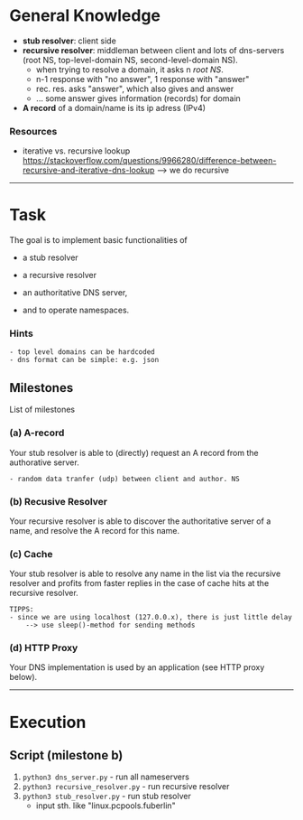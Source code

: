 # General Knowledge
- **stub resolver**: client side
- **recursive resolver**: middleman between client and lots of dns-servers (root NS, top-level-domain NS, second-level-domain NS). 
    - when trying to resolve a domain, it asks n *root NS*.
    - n-1 response with "no answer", 1 response with "answer"
    - rec. res. asks "answer", which also gives and answer
    - ... some answer gives information (records) for domain
- **A record** of a domain/name is its ip adress (IPv4)


### Resources
- iterative vs. recursive lookup https://stackoverflow.com/questions/9966280/difference-between-recursive-and-iterative-dns-lookup
    --> we do recursive


----------------------------------------------------------------------

# Task
The goal is to implement basic functionalities of 
- a stub resolver
- a recursive resolver
- an authoritative DNS server, 
    
- and to operate namespaces.

### Hints
    - top level domains can be hardcoded
    - dns format can be simple: e.g. json


## Milestones
List of milestones 

### (a) A-record
Your stub resolver is able to (directly) request an A record from the authorative server.

    - random data tranfer (udp) between client and author. NS


### (b) Recusive Resolver
Your recursive resolver is able to discover the authoritative server of a name, and resolve the A record for this name.

### (c) Cache
Your stub resolver is able to resolve any name in the list via the recursive resolver and profits from faster replies in the case of cache hits at the recursive resolver.

    TIPPS:
    - since we are using localhost (127.0.0.x), there is just little delay
        --> use sleep()-method for sending methods


### (d) HTTP Proxy
Your DNS implementation is used by an application (see HTTP proxy below).

----------------------------------------------------------------------


# Execution

## Script (milestone b)
1. `python3 dns_server.py` - run all nameservers
2. `python3 recursive_resolver.py` - run recursive resolver
2. `python3 stub_resolver.py` - run stub resolver
    - input sth. like "linux.pcpools.fuberlin"